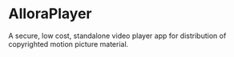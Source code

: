 # AlloraPlayer
A secure, low cost, standalone video player app for distribution of copyrighted motion picture material. 
